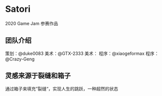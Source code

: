 # Satori
2020 Game Jam 参赛作品

## 团队介绍
策划：@duke0083
美术：@GTX-2333
美术：
程序：@xiaogeformax
程序：@Crazy-Geng

## 灵感来源于裂缝和箱子
通过箱子来填充”裂缝“，实现人生的跳跃，一种超然的状态
